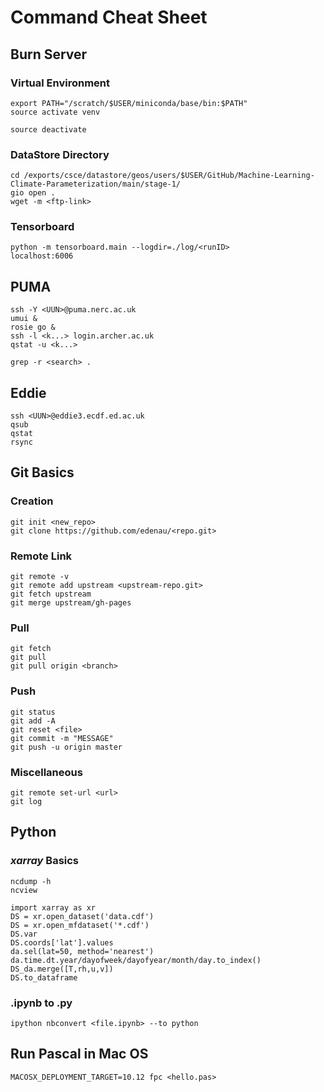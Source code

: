 # Command Cheat Sheet

## Burn Server
### Virtual Environment
```
export PATH="/scratch/$USER/miniconda/base/bin:$PATH"
source activate venv

source deactivate
```
### DataStore Directory
```
cd /exports/csce/datastore/geos/users/$USER/GitHub/Machine-Learning-Climate-Parameterization/main/stage-1/
gio open .
wget -m <ftp-link>
```

### Tensorboard
```
python -m tensorboard.main --logdir=./log/<runID>
localhost:6006
```

## PUMA
```
ssh -Y <UUN>@puma.nerc.ac.uk
umui &
rosie go &
ssh -l <k...> login.archer.ac.uk
qstat -u <k...>

grep -r <search> .
```

## Eddie
```
ssh <UUN>@eddie3.ecdf.ed.ac.uk
qsub
qstat
rsync
```

## Git Basics
### Creation
```
git init <new_repo>
git clone https://github.com/edenau/<repo.git>
```
### Remote Link
```
git remote -v
git remote add upstream <upstream-repo.git>
git fetch upstream
git merge upstream/gh-pages
```
### Pull
```
git fetch
git pull
git pull origin <branch>
```
### Push
```
git status
git add -A
git reset <file>
git commit -m "MESSAGE"
git push -u origin master
```
### Miscellaneous
```
git remote set-url <url>
git log
```

## Python
### *xarray* Basics
```
ncdump -h
ncview

import xarray as xr
DS = xr.open_dataset('data.cdf')
DS = xr.open_mfdataset('*.cdf')
DS.var
DS.coords['lat'].values
da.sel(lat=50, method='nearest')
da.time.dt.year/dayofweek/dayofyear/month/day.to_index()
DS_da.merge([T,rh,u,v])
DS.to_dataframe
```

### .ipynb to .py
```
ipython nbconvert <file.ipynb> --to python
```

## Run Pascal in Mac OS
```
MACOSX_DEPLOYMENT_TARGET=10.12 fpc <hello.pas>
```
